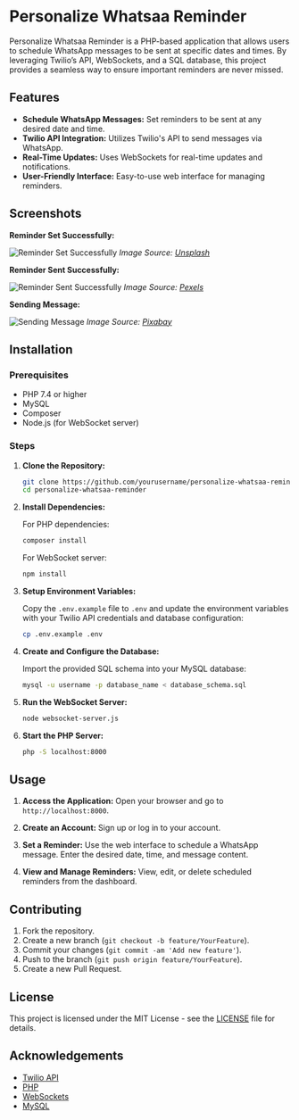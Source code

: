 # Personalize Whatsaa Reminder

Personalize Whatsaa Reminder is a PHP-based application that allows users to schedule WhatsApp messages to be sent at specific dates and times. By leveraging Twilio’s API, WebSockets, and a SQL database, this project provides a seamless way to ensure important reminders are never missed.

## Features

- **Schedule WhatsApp Messages:** Set reminders to be sent at any desired date and time.
- **Twilio API Integration:** Utilizes Twilio's API to send messages via WhatsApp.
- **Real-Time Updates:** Uses WebSockets for real-time updates and notifications.
- **User-Friendly Interface:** Easy-to-use web interface for managing reminders.

## Screenshots

**Reminder Set Successfully:**

![Reminder Set Successfully](https://via.placeholder.com/800x400.png?text=Reminder+Set+Successfully)
*Image Source: [Unsplash](https://unsplash.com)*

**Reminder Sent Successfully:**

![Reminder Sent Successfully](https://via.placeholder.com/800x400.png?text=Reminder+Sent+Successfully)
*Image Source: [Pexels](https://www.pexels.com)*

**Sending Message:**

![Sending Message](https://via.placeholder.com/800x400.png?text=Sending+Message)
*Image Source: [Pixabay](https://pixabay.com)*

## Installation

### Prerequisites

- PHP 7.4 or higher
- MySQL
- Composer
- Node.js (for WebSocket server)

### Steps

1. **Clone the Repository:**

    ```bash
    git clone https://github.com/yourusername/personalize-whatsaa-reminder.git
    cd personalize-whatsaa-reminder
    ```

2. **Install Dependencies:**

    For PHP dependencies:
    ```bash
    composer install
    ```

    For WebSocket server:
    ```bash
    npm install
    ```

3. **Setup Environment Variables:**

    Copy the `.env.example` file to `.env` and update the environment variables with your Twilio API credentials and database configuration:

    ```bash
    cp .env.example .env
    ```

4. **Create and Configure the Database:**

    Import the provided SQL schema into your MySQL database:
    ```bash
    mysql -u username -p database_name < database_schema.sql
    ```

5. **Run the WebSocket Server:**

    ```bash
    node websocket-server.js
    ```

6. **Start the PHP Server:**

    ```bash
    php -S localhost:8000
    ```

## Usage

1. **Access the Application:**
   Open your browser and go to `http://localhost:8000`.

2. **Create an Account:**
   Sign up or log in to your account.

3. **Set a Reminder:**
   Use the web interface to schedule a WhatsApp message. Enter the desired date, time, and message content.

4. **View and Manage Reminders:**
   View, edit, or delete scheduled reminders from the dashboard.

## Contributing

1. Fork the repository.
2. Create a new branch (`git checkout -b feature/YourFeature`).
3. Commit your changes (`git commit -am 'Add new feature'`).
4. Push to the branch (`git push origin feature/YourFeature`).
5. Create a new Pull Request.

## License

This project is licensed under the MIT License - see the [LICENSE](LICENSE) file for details.

## Acknowledgements

- [Twilio API](https://www.twilio.com/)
- [PHP](https://www.php.net/)
- [WebSockets](https://developer.mozilla.org/en-US/docs/Web/API/WebSockets_API)
- [MySQL](https://www.mysql.com/)
